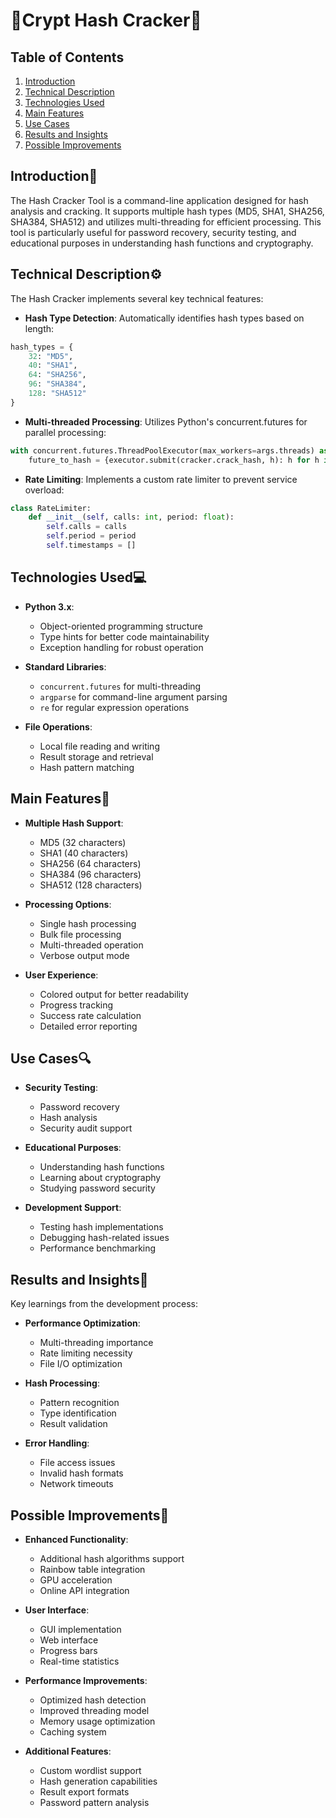 # 🔗Crypt Hash Cracker🧩

## Table of Contents
1. [Introduction](#introduction)
2. [Technical Description](#technical-description)
3. [Technologies Used](#technologies-used)
4. [Main Features](#main-features)
5. [Use Cases](#use-cases)
6. [Results and Insights](#results-and-insights)
7. [Possible Improvements](#possible-improvements)

## Introduction📘
The Hash Cracker Tool is a command-line application designed for hash analysis and cracking. It supports multiple hash types (MD5, SHA1, SHA256, SHA384, SHA512) and utilizes multi-threading for efficient processing. This tool is particularly useful for password recovery, security testing, and educational purposes in understanding hash functions and cryptography.

## Technical Description⚙️
The Hash Cracker implements several key technical features:

- **Hash Type Detection**: Automatically identifies hash types based on length:
```python
hash_types = {
    32: "MD5",
    40: "SHA1",
    64: "SHA256",
    96: "SHA384",
    128: "SHA512"
}
```

- **Multi-threaded Processing**: Utilizes Python's concurrent.futures for parallel processing:
```python
with concurrent.futures.ThreadPoolExecutor(max_workers=args.threads) as executor:
    future_to_hash = {executor.submit(cracker.crack_hash, h): h for h in hashes}
```

- **Rate Limiting**: Implements a custom rate limiter to prevent service overload:
```python
class RateLimiter:
    def __init__(self, calls: int, period: float):
        self.calls = calls
        self.period = period
        self.timestamps = []
```

## Technologies Used💻
- **Python 3.x**: 
  - Object-oriented programming structure
  - Type hints for better code maintainability
  - Exception handling for robust operation
  
- **Standard Libraries**: 
  - `concurrent.futures` for multi-threading
  - `argparse` for command-line argument parsing
  - `re` for regular expression operations
  
- **File Operations**: 
  - Local file reading and writing
  - Result storage and retrieval
  - Hash pattern matching

## Main Features🌟
- **Multiple Hash Support**:
  - MD5 (32 characters)
  - SHA1 (40 characters)
  - SHA256 (64 characters)
  - SHA384 (96 characters)
  - SHA512 (128 characters)

- **Processing Options**:
  - Single hash processing
  - Bulk file processing
  - Multi-threaded operation
  - Verbose output mode

- **User Experience**:
  - Colored output for better readability
  - Progress tracking
  - Success rate calculation
  - Detailed error reporting

## Use Cases🔍
- **Security Testing**:
  - Password recovery
  - Hash analysis
  - Security audit support
  
- **Educational Purposes**:
  - Understanding hash functions
  - Learning about cryptography
  - Studying password security

- **Development Support**:
  - Testing hash implementations
  - Debugging hash-related issues
  - Performance benchmarking

## Results and Insights📝
Key learnings from the development process:

- **Performance Optimization**:
  - Multi-threading importance
  - Rate limiting necessity
  - File I/O optimization

- **Hash Processing**:
  - Pattern recognition
  - Type identification
  - Result validation

- **Error Handling**:
  - File access issues
  - Invalid hash formats
  - Network timeouts

## Possible Improvements🚀
- **Enhanced Functionality**:
  - Additional hash algorithms support
  - Rainbow table integration
  - GPU acceleration
  - Online API integration

- **User Interface**:
  - GUI implementation
  - Web interface
  - Progress bars
  - Real-time statistics

- **Performance Improvements**:
  - Optimized hash detection
  - Improved threading model
  - Memory usage optimization
  - Caching system

- **Additional Features**:
  - Custom wordlist support
  - Hash generation capabilities
  - Result export formats
  - Password pattern analysis

